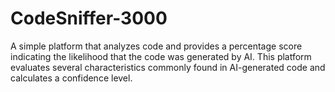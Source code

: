 # CodeSniffer-3000
A simple platform that analyzes code and provides a percentage score indicating the likelihood that the code was generated by AI. This platform evaluates several characteristics commonly found in AI-generated code and calculates a confidence level.
